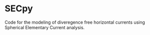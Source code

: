 # SECpy
Code for the modeling of diveregence free horizontal currents using Spherical Elementary Current analysis.
